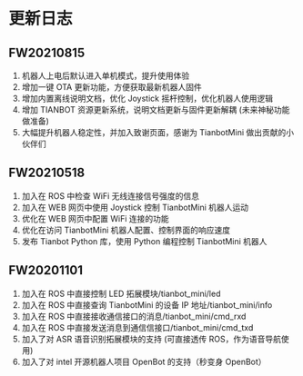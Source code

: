 #  更新日志

## FW20210815

1. 机器人上电后默认进入单机模式，提升使用体验
2. 增加一键 OTA 更新功能，方便获取最新机器人固件
3. 增加内置离线说明文档，优化 Joystick 摇杆控制，优化机器人使用逻辑
4. 增加 TIANBOT 资源更新系统，说明文档更新与固件更新解耦 (未来神秘功能做准备)
5. 大幅提升机器人稳定性，并加入致谢页面，感谢为 TianbotMini 做出贡献的小伙伴们

## FW20210518

1. 加入在 ROS 中检查 WiFi 无线连接信号强度的信息
2. 加入在 WEB 网页中使用 Joystick 控制 TianbotMini 机器人运动
3. 优化在 WEB 网页中配置 WiFi 连接的功能
4. 优化在访问 TianbotMini 机器人配置、控制界面的响应速度
5. 发布 Tianbot Python 库，使用 Python 编程控制 TianbotMini 机器人

## FW20201101

1. 加入在 ROS 中直接控制 LED 拓展模块/tianbot_mini/led
2. 加入在 ROS 中直接查询 TianbotMini 的设备 IP 地址/tianbot_mini/info
3. 加入在 ROS 中直接接收通信接口的消息/tianbot_mini/cmd_rxd
4. 加入在 ROS 中直接发送消息到通信信接口/tianbot_mini/cmd_txd
5. 加入了对 ASR 语音识别拓展模块的支持 (可直接透传 ROS，作为语音导航使用)
6. 加入了对 intel 开源机器人项目 OpenBot 的支持（秒变身 OpenBot）